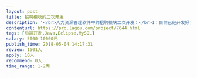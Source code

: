 ```yaml
---                
layout: post       
title: 招聘模块的二次开发           
description: '</br>人力资源管理软件中的招聘模块二次开发：</br>1：目前已经开发好了1.0版本，需要继续升级，有些错误需要调试；</br>2：功能层面请参考有招招聘软件，网址：https://youzhao.io/</br>3：需要熟悉JAVA中的MMS框架，DUBBO,缓存技术等；</br>'     
contenturl: https://pro.lagou.com/project/7644.html      
tags: [后端开发,Java,Eclipse,MySQL]            
salary: 5000-10000元          
publish_time: 2018-05-04 14:17:31         
review: 1501人                   
apply: 10人                   
recommend: 0人                   
time_range: 1-2周              
---                 
```

